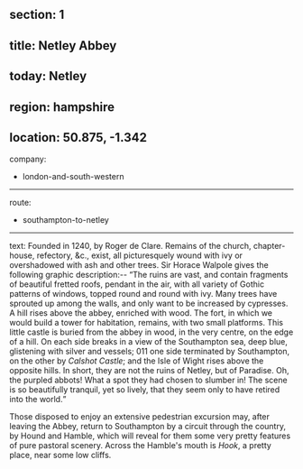﻿section: 1
----
title: Netley Abbey
----
today: Netley
----
region: hampshire
----
location: 50.875, -1.342
----
company:
- london-and-south-western
----
route:
- southampton-to-netley
----
text: Founded in 1240, by Roger de Clare. Remains of the church, chapter-house, refectory, &c., exist, all picturesquely wound with ivy or overshadowed with ash and other trees. Sir Horace Walpole gives the following graphic description:-- <q>The ruins are vast, and contain fragments of beautiful fretted roofs, pendant in the air, with all variety of Gothic patterns of windows, topped round and round with ivy. Many trees have sprouted up among the walls, and only want to be increased by cypresses. A hill rises above the abbey, enriched with wood. The fort, in which we would build a tower for habitation, remains, with two small platforms. This little castle is buried from the abbey in wood, in the very centre, on the edge of a hill. On each side breaks in a view of the Southampton sea, deep blue, glistening with silver and vessels; 011 one side terminated by Southampton, on the other by *Calshot Castle*; and the Isle of Wight rises above the opposite hills. In short, they are not the ruins of Netley, but of Paradise. Oh, the purpled abbots! What a spot they had chosen to slumber in! The scene is so beautifully tranquil, yet so lively, that they seem only to have retired into the world.</q>

Those disposed to enjoy an extensive pedestrian excursion may, after leaving the Abbey, return to Southampton by a circuit through the country, by Hound and Hamble, which will reveal for them some very pretty features of pure pastoral scenery. Across the Hamble's mouth is *Hook*, a pretty place, near some low cliffs.
